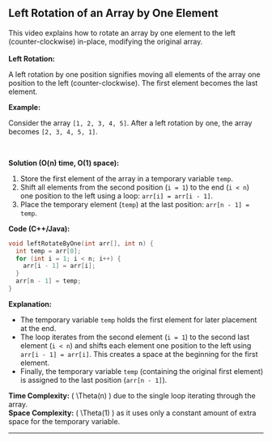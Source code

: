 ## Left Rotation of an Array by One Element

This video explains how to rotate an array by one element to the left (counter-clockwise) in-place, modifying the original array.
<br><br>
**Left Rotation:**

A left rotation by one position signifies moving all elements of the array one position to the left (counter-clockwise). The first element becomes the last element.

**Example:**

Consider the array `[1, 2, 3, 4, 5]`. After a left rotation by one, the array becomes `[2, 3, 4, 5, 1]`.

<br>

**Solution (O(n) time, O(1) space):**

1. Store the first element of the array in a temporary variable `temp`.
2. Shift all elements from the second position (`i = 1`) to the end (`i < n`) one position to the left using a loop: `arr[i] = arr[i - 1]`.
3. Place the temporary element (`temp`) at the last position: `arr[n - 1] = temp`.

**Code (C++/Java):**

```cpp
void leftRotateByOne(int arr[], int n) {
  int temp = arr[0];
  for (int i = 1; i < n; i++) {
    arr[i - 1] = arr[i];
  }
  arr[n - 1] = temp;
}
```

**Explanation:**

- The temporary variable `temp` holds the first element for later placement at the end.
- The loop iterates from the second element (`i = 1`) to the second last element (`i < n`) and shifts each element one position to the left using `arr[i - 1] = arr[i]`. This creates a space at the beginning for the first element.
- Finally, the temporary variable `temp` (containing the original first element) is assigned to the last position (`arr[n - 1]`).

**Time Complexity:** \( \Theta(n) \) due to the single loop iterating through the array. <br>
**Space Complexity:** \( \Theta(1) \) as it uses only a constant amount of extra space for the temporary variable.

---